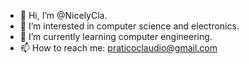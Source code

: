 - 👋 Hi, I’m @NicelyCla.
- 👀 I’m interested in computer science and electronics.
- 🌱 I’m currently learning computer engineering.
- 📫 How to reach me: praticoclaudio@gmail.com

<!---
NicelyCla/NicelyCla is a ✨ special ✨ repository because its `README.md` (this file) appears on your GitHub profile.
You can click the Preview link to take a look at your changes.
--->
